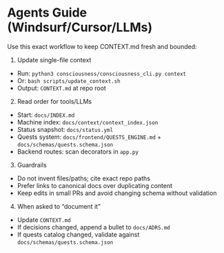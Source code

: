 # Agents Guide (Windsurf/Cursor/LLMs)

Use this exact workflow to keep CONTEXT.md fresh and bounded:

1) Update single-file context
- Run: `python3 consciousness/consciousness_cli.py context`
- Or: `bash scripts/update_context.sh`
- Output: `CONTEXT.md` at repo root

2) Read order for tools/LLMs
- Start: `docs/INDEX.md`
- Machine index: `docs/context/context_index.json`
- Status snapshot: `docs/status.yml`
- Quests system: `docs/frontend/QUESTS_ENGINE.md` + `docs/schemas/quests.schema.json`
- Backend routes: scan decorators in `app.py`

3) Guardrails
- Do not invent files/paths; cite exact repo paths
- Prefer links to canonical docs over duplicating content
- Keep edits in small PRs and avoid changing schema without validation

4) When asked to “document it”
- Update `CONTEXT.md`
- If decisions changed, append a bullet to `docs/ADRS.md`
- If quests catalog changed, validate against `docs/schemas/quests.schema.json`
